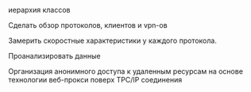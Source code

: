 иерархия классов

Сделать обзор протоколов, клиентов и vpn-ов

Замерить скоростные характеристики у каждого протокола.

Проанализировать данные

Организация анонимного доступа к удаленным ресурсам на основе технологии веб-прокси поверх TPC/IP соединения 